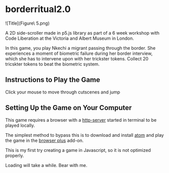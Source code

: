 borderritual2.0
============================================

![Title](Figure\ 5.png)

A 2D side-scroller made in p5.js library as part of a 6 week workshop with Code Liberation at the Victoria and Albert Museum in London.

In this game, you play Nkechi a migrant passing through the border. She experiences a moment of biometric failure during her border interview, which she has to intervene upon with her trickster tokens. Collect 20 tricskter tokens to beat the biometric system.


Instructions to Play the Game
-------------------------------------------

Click your mouse to move through cutscenes and jump


Setting Up the Game on Your Computer
--------------------------------------------
This game requires a browser with a  [http-server] started in terminal to be played locally.

The simplest method to bypass this is to download and install [atom] and play the game in the [browser plus] add-on.

This is my first try creating a game in Javascript, so it is not optimized properly.

Loading will take a while. Bear with me.



[http-server]: https://www.npmjs.com/package/http-server
[atom]: https://atom.io 
[browser plus]: https://atom.io/packages/browser-plus
